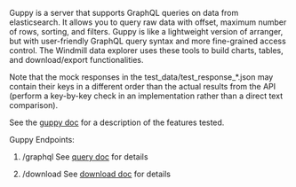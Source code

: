 Guppy is a server that supports GraphQL queries on data from elasticsearch. 
It allows you to query raw data with offset, maximum number of rows, sorting, and filters.
Guppy is like a lightweight version of arranger, but with user-friendly GraphQL query syntax and more fine-grained access control. 
The Windmill data explorer uses these tools to build charts, tables, and download/export functionalities.

Note that the mock responses in the test_data/test_response_*.json may contain their keys in a different order than the
actual results from the API (perform a key-by-key check in an implementation rather than a direct text comparison).

See the [guppy doc](https://github.com/uc-cdis/guppy/blob/master/doc/) for a description of the features tested.

Guppy Endpoints: 
1. /graphql
See [query doc](https://github.com/uc-cdis/guppy/blob/master/doc/queries.md) for details

2. /download
See [download doc](https://github.com/uc-cdis/guppy/blob/master/doc/download.md) for details